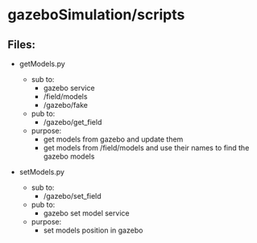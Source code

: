 # gazeboSimulation/scripts
## Files:
- getModels.py
    - sub to:
        - gazebo service
        - /field/models
        - /gazebo/fake
    - pub to:
        - /gazebo/get_field
    - purpose:
        - get models from gazebo and update them
        - get models from /field/models and use their names to find the gazebo models

- setModels.py
    - sub to:
        - /gazebo/set_field
    - pub to:
        - gazebo set model service
    - purpose:
        - set models position in gazebo